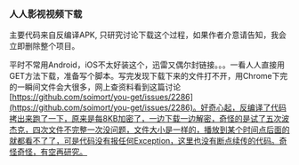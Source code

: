 ### 人人影视视频下载

主要代码来自反编译APK, 只研究讨论下载这个过程，如果作者介意请告知，我会立即删除整个项目。

平时不常用Android，iOS不太好装这个，迅雷又偶尔封链接。。。一看人人直接用GET方法下载，准备写个脚本。写完发现下载下来的文件打不开，用Chrome下完的一瞬间文件会大很多，网上查资料看到这篇讨论 [https://github.com/soimort/you-get/issues/2286](https://github.com/soimort/you-get/issues/2286)。好奇心起，反编译了代码拷出来跑了一下，原来是每8KB加密了，一边下载一边解密，奇怪的是试了五次波杰克，四次文件不完整一次没问题，文件大小是一样的，播放到某个时间点后面的就都看不了了，可是代码没有报任何Exception，这里也没有断点续传的代码。奇怪奇怪，有空再研究。